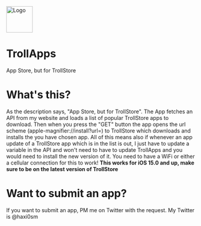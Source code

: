 <img src="Assets/TrollApps-modified" alt="Logo" width="70" height="70">

# TrollApps
App Store, but for TrollStore

# What's this?
As the description says, "App Store, but for TrollStore". The App fetches an API from my website and loads a list of popular TrollStore apps to download. Then when you press the "GET" button the app opens the url scheme (apple-magnifier://install?url=) to TrollStore which downloads and installs the you have chosen app. All of this means also if whenever an app update of a TrollStore app which is in the list is out, I just have to update a variable in the API and won't need to have to update TrollApps and you would need to install the new version of it. You need to have a WiFi or either a cellular connection for this to work! **This works for iOS 15.0 and up, make sure to be on the latest version of TrollStore**

# Want to submit an app?
If you want to submit an app, PM me on Twitter with the request. My Twitter is @haxi0sm


